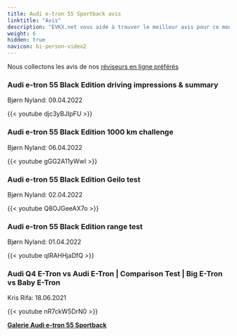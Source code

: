 ```yaml
---
title: Audi e-tron 55 Sportback avis
linktitle: "Avis"
description: "EVKX.net vous aide à trouver le meilleur avis pour ce modèle."
weight: 6
hidden: true
navicon: bi-person-video2
---
```

Nous collectons les avis de nos [réviseurs en ligne préférés](../../../../../guides/evreviewers/)

<div class="container text-center shadow p-2 pe-4 mb-5 bg-body-tertiary rounded border">
<h3>Audi e-tron 55 Black Edition driving impressions & summary</h3>
<p>Bjørn Nyland: 09.04.2022</p>

{{< youtube djc3yBJIpFU >}}

</div>
<div class="container text-center shadow p-2 pe-4 mb-5 bg-body-tertiary rounded border">
<h3>Audi e-tron 55 Black Edition 1000 km challenge</h3>
<p>Bjørn Nyland: 06.04.2022</p>

{{< youtube gGG2A11yWwI >}}

</div>
<div class="container text-center shadow p-2 pe-4 mb-5 bg-body-tertiary rounded border">
<h3>Audi e-tron 55 Black Edition Geilo test</h3>
<p>Bjørn Nyland: 02.04.2022</p>

{{< youtube Q8OJGeeAX7o >}}

</div>
<div class="container text-center shadow p-2 pe-4 mb-5 bg-body-tertiary rounded border">
<h3>Audi e-tron 55 Black Edition range test</h3>
<p>Bjørn Nyland: 01.04.2022</p>

{{< youtube qlRAHHjaDfQ >}}

</div>
<div class="container text-center shadow p-2 pe-4 mb-5 bg-body-tertiary rounded border">
<h3>Audi Q4 E-Tron vs Audi E-Tron | Comparison Test | Big E-Tron vs Baby E-Tron</h3>
<p>Kris Rifa: 18.06.2021</p>

{{< youtube nR7ckW5DrN0 >}}

</div>
<div class="mt-3 mb-3">
<a href="../gallery/" class="text-decoration-none text-black">
<strong><i class="bi-arrow-left"></i>Galerie  </strong>
</a>
<a href="../" class="text-decoration-none text-black float-end">
<strong>Audi e-tron 55 Sportback <i class="bi-arrow-right"></i></strong>
</a>
</div>
